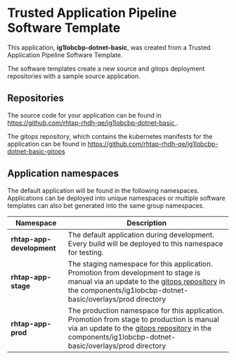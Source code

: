 # Trusted Application Pipeline Software Template

This application, **ig1lobcbp-dotnet-basic**, was created from a Trusted Application Pipeline Software Template.

The software templates create a new source and gitops deployment repositories with a sample source application. 

## Repositories

The source code for your application can be found in [https://github.com/rhtap-rhdh-qe/ig1lobcbp-dotnet-basic ](https://github.com/rhtap-rhdh-qe/ig1lobcbp-dotnet-basic ).
 
The gitops repository, which contains the kubernetes manifests for the application can be found in 
[https://github.com/rhtap-rhdh-qe/ig1lobcbp-dotnet-basic-gitops ](https://github.com/rhtap-rhdh-qe/ig1lobcbp-dotnet-basic-gitops ) 

## Application namespaces 

The default application will be found in the following namespaces. Applications can be deployed into unique namespaces or multiple software templates can also bet generated into the same group namespaces.  

|  Namespace   |  Description   |  
| -------- | -------- |   
| **rhtap-app-development** | The default application during development. Every build will be deployed to this namespace for testing. | 
| **rhtap-app-stage** | The staging namespace for this application. Promotion from development to stage is manual via an update to the [gitops repository](https://github.com/rhtap-rhdh-qe/ig1lobcbp-dotnet-basic-gitops ) in the components/ig1lobcbp-dotnet-basic/overlays/prod directory |  
| **rhtap-app-prod** | The production namespace for this application. Promotion from stage to production is manual via an update to the [gitops repository](https://github.com/rhtap-rhdh-qe/ig1lobcbp-dotnet-basic-gitops ) in the components/ig1lobcbp-dotnet-basic/overlays/prod directory | 